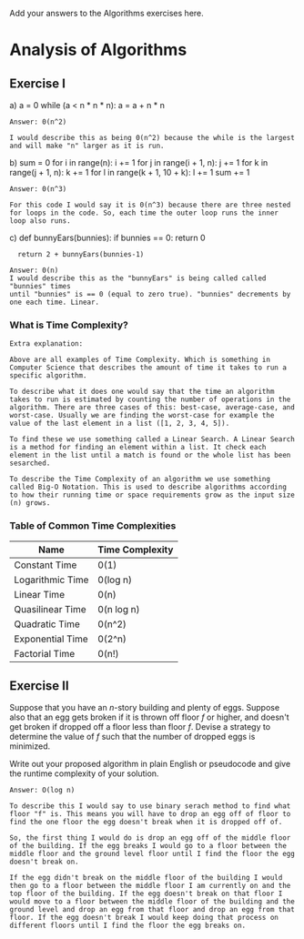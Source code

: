 Add your answers to the Algorithms exercises here.

# Analysis of Algorithms

## Exercise I

a)  a = 0
    while (a < n * n * n):
      a = a + n * n

```
Answer: 0(n^2)

I would describe this as being 0(n^2) because the while is the largest
and will make "n" larger as it is run.
```

b)  sum = 0
    for i in range(n):
      i += 1
      for j in range(i + 1, n):
        j += 1
        for k in range(j + 1, n):
          k += 1
          for l in range(k + 1, 10 + k):
            l += 1
            sum += 1

```
Answer: 0(n^3)

For this code I would say it is 0(n^3) because there are three nested for loops in the code. So, each time the outer loop runs the inner loop also runs.
```

c)  def bunnyEars(bunnies):
      if bunnies == 0:
        return 0

      return 2 + bunnyEars(bunnies-1)
```
Answer: 0(n)
I would describe this as the "bunnyEars" is being called called "bunnies" times 
until "bunnies" is == 0 (equal to zero true). "bunnies" decrements by one each time. Linear. 
```
### What is Time Complexity?

```
Extra explanation:

Above are all examples of Time Complexity. Which is something in Computer Science that describes the amount of time it takes to run a specific algorithm. 

To describe what it does one would say that the time an algorithm takes to run is estimated by counting the number of operations in the algorithm. There are three cases of this: best-case, average-case, and worst-case. Usually we are finding the worst-case for example the value of the last element in a list ([1, 2, 3, 4, 5]). 

To find these we use something called a Linear Search. A Linear Search is a method for finding an element within a list. It check each element in the list until a match is found or the whole list has been sesarched. 

To describe the Time Complexity of an algorithm we use something called Big-O Notation. This is used to describe algorithms according to how their running time or space requirements grow as the input size (n) grows.
```

### Table of Common Time Complexities

|          Name        |  Time Complexity  |
|----------------------|-------------------|
|      Constant Time   |         0(1)      |
|   Logarithmic Time   |       0(log n)    |
|     Linear Time      |       0(n)        |
|   Quasilinear Time   |     0(n log n)    |
|    Quadratic Time    |       0(n^2)      |
|   Exponential Time   |       0(2^n)      |
|    Factorial Time    |        0(n!)      |

## Exercise II

Suppose that you have an _n_-story building and plenty of eggs. Suppose also that an egg gets broken if it is thrown off floor _f_ or higher, and doesn't get broken if dropped off a floor less than floor _f_. Devise a strategy to determine the value of _f_ such that the number of dropped eggs is minimized.

Write out your proposed algorithm in plain English or pseudocode and give the runtime complexity of your solution.

```
Answer: O(log n)

To describe this I would say to use binary serach method to find what floor "f" is. This means you will have to drop an egg off of floor to find the one floor the egg doesn't break when it is dropped off of. 

So, the first thing I would do is drop an egg off of the middle floor of the building. If the egg breaks I would go to a floor between the middle floor and the ground level floor until I find the floor the egg doesn't break on.

If the egg didn't break on the middle floor of the building I would then go to a floor between the middle floor I am currently on and the top floor of the building. If the egg doesn't break on that floor I would move to a floor between the middle floor of the building and the ground level and drop an egg from that floor and drop an egg from that floor. If the egg doesn't break I would keep doing that process on different floors until I find the floor the egg breaks on.

```